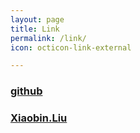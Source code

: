 ```yaml
---
layout: page
title: Link
permalink: /link/
icon: octicon-link-external

---
```


### [github](https://github.com/bit-ranger/blog)

### [Xiaobin.Liu](https://lxb.wiki/)